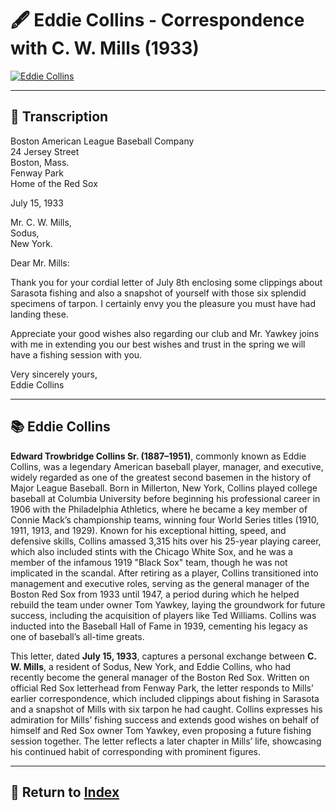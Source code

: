 # 🖋️ Eddie Collins - Correspondence with C. W. Mills (1933)

<a href="assets/letters/Eddie_Collins_Letter.jpg" target="_blank">
  <img src="assets/letters/Eddie_Collins_Letter.jpg" alt="Eddie Collins" style="max-width: 80%; height: auto;"/>
</a>

---

## 📜 Transcription

Boston American League Baseball Company  
24 Jersey Street  
Boston, Mass.  
Fenway Park  
Home of the Red Sox  

July 15, 1933  

Mr. C. W. Mills,  
Sodus,  
New York.  

Dear Mr. Mills:  

Thank you for your cordial letter of July 8th enclosing some clippings about Sarasota fishing and also a snapshot of yourself with those six splendid specimens of tarpon. I certainly envy you the pleasure you must have had landing these.  

Appreciate your good wishes also regarding our club and Mr. Yawkey joins with me in extending you our best wishes and trust in the spring we will have a fishing session with you.  

Very sincerely yours,  
Eddie Collins  

---

## 📚 Eddie Collins

**Edward Trowbridge Collins Sr. (1887–1951)**, commonly known as Eddie Collins, was a legendary American baseball player, manager, and executive, widely regarded as one of the greatest second basemen in the history of Major League Baseball. Born in Millerton, New York, Collins played college baseball at Columbia University before beginning his professional career in 1906 with the Philadelphia Athletics, where he became a key member of Connie Mack’s championship teams, winning four World Series titles (1910, 1911, 1913, and 1929). Known for his exceptional hitting, speed, and defensive skills, Collins amassed 3,315 hits over his 25-year playing career, which also included stints with the Chicago White Sox, and he was a member of the infamous 1919 "Black Sox" team, though he was not implicated in the scandal. After retiring as a player, Collins transitioned into management and executive roles, serving as the general manager of the Boston Red Sox from 1933 until 1947, a period during which he helped rebuild the team under owner Tom Yawkey, laying the groundwork for future success, including the acquisition of players like Ted Williams. Collins was inducted into the Baseball Hall of Fame in 1939, cementing his legacy as one of baseball’s all-time greats.

This letter, dated **July 15, 1933**, captures a personal exchange between **C. W. Mills**, a resident of Sodus, New York, and Eddie Collins, who had recently become the general manager of the Boston Red Sox. Written on official Red Sox letterhead from Fenway Park, the letter responds to Mills’ earlier correspondence, which included clippings about fishing in Sarasota and a snapshot of Mills with six tarpon he had caught. Collins expresses his admiration for Mills’ fishing success and extends good wishes on behalf of himself and Red Sox owner Tom Yawkey, even proposing a future fishing session together. The letter reflects a later chapter in Mills’ life, showcasing his continued habit of corresponding with prominent figures.

---

## 🔗 Return to [Index](index.md)